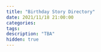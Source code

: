 ```yaml
---
title: "Birthday Story Directory"
date: 2021/11/18 21:00:00
categories:
tags:
description: "TBA"
hidden: true
---
```

